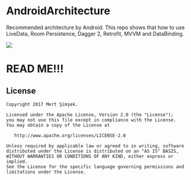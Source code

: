 # AndroidArchitecture
Recommended architecture by Android. This repo shows that how to use LiveData, Room Persistence, Dagger 2, Retrofit, MVVM and DataBinding.

<img src="https://github.com/iammert/AndroidArchitecture/blob/master/art/art.png"/>

# READ ME!!!
License
--------


    Copyright 2017 Mert Şimşek.

    Licensed under the Apache License, Version 2.0 (the "License");
    you may not use this file except in compliance with the License.
    You may obtain a copy of the License at

       http://www.apache.org/licenses/LICENSE-2.0

    Unless required by applicable law or agreed to in writing, software
    distributed under the License is distributed on an "AS IS" BASIS,
    WITHOUT WARRANTIES OR CONDITIONS OF ANY KIND, either express or implied.
    See the License for the specific language governing permissions and
    limitations under the License.







